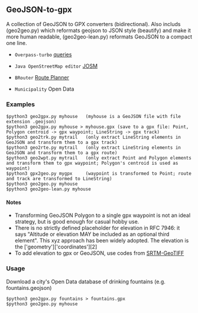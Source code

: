 ## GeoJSON-to-gpx
A collection of GeoJSON to GPX converters (bidirectional).
Also includs (geo2geo.py) which reformats geojson to JSON style (beautify) and make it more human readable,
(geo2geo-lean.py) reformats GeoJSON to a compact one line.

- `Overpass-turbo` [queries](https://overpass-turbo.eu/)

- `Java OpenStreetMap editor` [JOSM](https://josm.openstreetmap.de)

- `BRouter` [Route Planner](https://brouter.de/brouter-web)
 
- `Municipality` Open Data


### Examples
```
$python3 geo2gpx.py myhouse   (myhouse is a GeoJSON file with file extension .geojson)
$python3 geo2gpx.py myhouse > myhouse.gpx (save to a gpx file: Point, Polygon centroid -> gpx waypoint; LineString -> gpx track)
$python3 geo2trk.py mytrail   (only extract LineString elements in GeoJSON and transform them to a gpx track)
$python3 geo2rte.py mytrail   (only extract LineString elements in GeoJSON and transform them to a gpx route)
$python3 geo2wpt.py mytrail   (only extract Point and Polygon elements and transform them to gpx waypoint; Polygon's centroid is used as waypoint)
$python3 gpx2geo.py mygpx     (waypoint is transformed to Point; route and track are transformed to LineString)
$python3 geo2geo.py myhouse
$python3 geo2geo-lean.py myhouse

```
#### Notes
- Transforming GeoJSON Polygon to a single gpx waypoint is not an ideal strategy, but is good enough for casual hobby use.
- There is no strictly defined placeholder for elevation in RFC 7946: it says "Altitude or elevation MAY be included as an optional third element". This xyz approach has been widely adopted. The elevation is the ['geometry']['coordinates'][2] 
- To add elevation to gpx or GeoJSON, use codes from [SRTM-GeoTIFF](https://github.com/nicholas-fong/SRTM-GeoTIFF)

### Usage
Download a city's Open Data database of drinking fountains (e.g. fountains.geojson)
```
$python3 geo2gpx.py fountains > fountains.gpx
$python3 geo2geo.py myhouse
```
